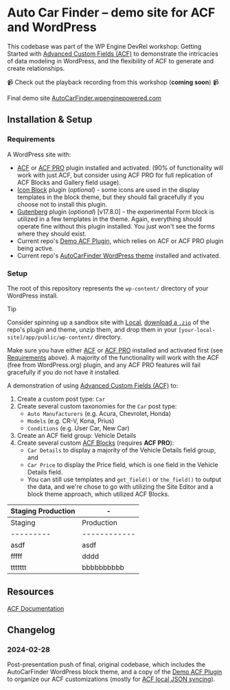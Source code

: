 # Auto Car Finder – demo site for ACF and WordPress

This codebase was part of the WP Engine DevRel workshop: Getting Started with [Advanced Custom Fields (ACF)](https://advancedcustomfields.com) to demonstrate the intricacies of data modeling in WordPress, and the flexibility of ACF to generate and create relationships.

📹 Check out the playback recording from this workshop (**coming soon**) 📹

Final demo site [AutoCarFinder.wpenginepowered.com](https://autocarfinder.wpenginepowered.com)

## Installation & Setup

### Requirements

A WordPress site with:

- [ACF](https://wp.org/plugins/advanced-custom-fields/) or [ACF PRO](https://www.advancedcustomfields.com/pro/) plugin installed and activated. (90% of functionality will work with just ACF, but consider using ACF PRO for full replication of ACF Blocks and Gallery field usage).
- [Icon Block](https://wordpress.org/plugins/icon-block/) plugin (*optional*) - some icons are used in the display templates in the block theme, but they should fail gracefully if you choose not to install this plugin.
- [Gutenberg](https://wordpress.org/plugins/gutenberg/) plugin (*optional*) [v17.8.0] - the experimental Form block is utilized in a few templates in the theme. Again, everything should operate fine without this plugin installed. You just won't see the forms where they should exist.
- Current repo's [Demo ACF Plugin](https://github.com/colorful-tones/Auto-Car-Finder/tree/main/plugins/demo-acf-plugin), which relies on ACF or ACF PRO plugin being active.
- Current repo's [AutoCarFinder WordPress theme](https://github.com/colorful-tones/Auto-Car-Finder/tree/main/themes/autocarfinder) installed and activated.

### Setup

The root of this repository represents the `wp-content/` directory of your WordPress install.

> [!TIP]
> Consider spinning up a sandbox site with [Local](https://localwp.com/), [download a `.zip`](https://github.com/colorful-tones/Auto-Car-Finder/archive/refs/heads/main.zip) of the repo's plugin and theme, unzip them, and drop them in your `[your-local-site]/app/public/wp-content/` directory.

Make sure you have either [ACF](https://wp.org/plugins/advanced-custom-fields/) or [ACF PRO](https://www.advancedcustomfields.com/pro/) installed and activated first (see [Requirements](#requirements) above). A majority of the functionality will work with the ACF (free from WordPress.org) plugin, and any ACF PRO features will fail gracefully if you do not have it installed.

A demonstration of using [Advanced Custom Fields (ACF)](https://www.advancedcustomfields.com/) to:

1. Create a custom post type: `Car`
2. Create several custom taxonomies for the `Car` post type:
    - `Auto Manufacturers` (e.g. Acura, Chevrolet, Honda)
    - `Models` (e.g. CR-V, Kona, Prius)
    - `Conditions` (e.g. User Car, New Car)
3. Create an ACF field group: Vehicle Details
4. Create several custom [ACF Blocks](https://www.advancedcustomfields.com/resources/blocks/) (requires **ACF PRO**):
    - `Car Details` to display a majority of the Vehicle Details field group, and
    - `Car Price` to display the Price field, which is one field in the Vehicle Details field.
    - You can still use templates and `get_field()` or `the_field()` to output the data, and we're chose to go with utilizing the Site Editor and a block theme approach, which utilized ACF Blocks.

| Staging Production |-|
|----------|-|
| Staging | Production |
|---------|------------|
| asdf | asdf |
| fffff | dddd |
| ttttttt | bbbbbbbbbb |

## Resources

[ACF Documentation](https://www.advancedcustomfields.com/resources/)

## Changelog

### 2024-02-28

Post-presentation push of final, original codebase, which includes the AutoCarFinder WordPress block theme, and a copy of the [Demo ACF Plugin](https://github.com/colorful-tones/Demo-ACF-Plugin) to organize our ACF customizations (mostly for [ACF local JSON syncing](https://www.advancedcustomfields.com/resources/local-json/)).
